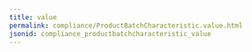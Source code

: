 ```yaml
---
title: value
permalink: compliance/ProductBatchCharacteristic.value.html
jsonid: compliance_productbatchcharacteristic_value
---
```

